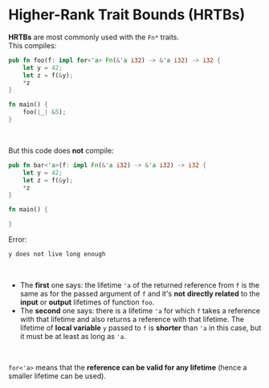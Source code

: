 # Higher-Rank Trait Bounds (HRTBs)
**HRTBs** are most commonly used with the `Fn*` traits.<br>
This compiles:
```rust
pub fn foo(f: impl for<'a> Fn(&'a i32) -> &'a i32) -> i32 {
    let y = 42;
    let z = f(&y);
    *z
}

fn main() {
    foo(|_| &5);
}
```

<br>

But this code does **not** compile:
```rust
pub fn bar<'a>(f: impl Fn(&'a i32) -> &'a i32) -> i32 {
    let y = 42;
    let z = f(&y);
    *z
}

fn main() {

}
```
Error:
```bash
y does not live long enough
```

<br>

- The **first** one says: the lifetime `'a` of the returned reference from `f` is the same as for the passed argument of `f` and it's **not** **directly related** to the **input** or **output** lifetimes of function `foo`.<br>
- The **second** one says: there is a lifetime `'a` for which `f` takes a reference with that lifetime and also returns a reference with that lifetime. The lifetime of **local variable** `y` passed to `f` is **shorter** than `'a` in this case, but it must be at least as long as `'a`.<br>

<br>

`for<'a>` means that the **reference can be valid for any lifetime** (hence a smaller lifetime can be used).<br>